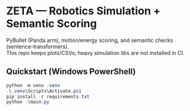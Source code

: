 ﻿# ZETA — Robotics Simulation + Semantic Scoring

PyBullet (Panda arm), motion/energy scoring, and semantic checks (sentence-transformers).  
This repo keeps plots/CSVs; heavy simulation libs are not installed in CI.

## Quickstart (Windows PowerShell)
```powershell
python -m venv .venv
.\.venv\Scripts\Activate.ps1
pip install -r requirements.txt
python .\main.py
